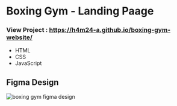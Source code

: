 
# Boxing Gym - Landing Paage

### View Project : https://h4m24-a.github.io/boxing-gym-website/

- HTML 
- CSS
- JavaScript



## Figma Design
 <img loading="lazy"  src=".assets/images/Boxing Gym design.png" alt="boxing gym figma design" />


